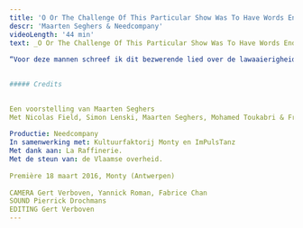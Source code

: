 ```yaml
---
title: 'O Or The Challenge Of This Particular Show Was To Have Words Ending In O'
descr: 'Maarten Seghers & Needcompany'
videoLength: '44 min'
text: _O Or The Challenge Of This Particular Show Was To Have Words Ending In O is e_en Needcompany productie van Maarten Seghers in confrontatie met beeldend kunstenaars, muzikanten en dansers Fritz Welch, Simon Lenski, Nicolas Field en Mohamed Toukabri.  
  
“Voor deze mannen schreef ik dit bezwerende lied over de lawaaierigheid van het troosten. _The Challenge Of This Particular Show Was To Have Words Ending In O_ is een gevecht tussen koppige ritmiek en melodische stroop. Deze waarheid wordt verpatst: de verwondering over het bijna niets.” – Maarten Seghers  
‍

##### Credits

‍  
Een voorstelling van Maarten Seghers  
Met Nicolas Field, Simon Lenski, Maarten Seghers, Mohamed Toukabri & Fritz Welch  
  
Productie: Needcompany  
In samenwerking met: Kultuurfaktorij Monty en ImPulsTanz  
Met dank aan: La Raffinerie.  
Met de steun van: de Vlaamse overheid.  
  
Première 18 maart 2016, Monty (Antwerpen)  
  
CAMERA Gert Verboven, Yannick Roman, Fabrice Chan  
SOUND Pierrick Drochmans  
EDITING Gert Verboven
---
```

